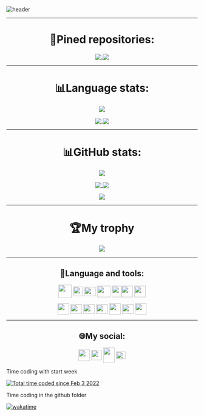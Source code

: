 <!--START_SECTION:waka-->
<!--END_SECTION:waka-->

![header](https://capsule-render.vercel.app/api?type=waving&color=gradient&height=350&section=header&text=Hello%20World!&fontSize=75&animation=fadeIn&fontAlignY=35&desc=I`m%20learning%20Python%20and%20C%20and%20I%20also%20love%20%20programming.&descAlign=52)


---
<h1 align="center">📌Pined repositories:</h1>
<p align="center">
<a href="https://github.com/anuraghazra/github-readme-stats">
  <img align="center" src="https://github-readme-stats.vercel.app/api/pin/?username=pit-with-pizza&repo=College_labs&theme=nord" />
</a>
<a href="https://github.com/anuraghazra/github-readme-stats">
  <img align="center" src="https://github-readme-stats.vercel.app/api/pin/?username=pit-with-pizza&repo=Python&theme=nord" />
</a>





---
<!-- Время активности за неделю -->
<h1 align="center">📊Language stats:</h1>
<p align="center">
<p align="center">
<a href="https://github.com/anuraghazra/github-readme-stats">
  <img align="center" src="https://github-readme-stats.vercel.app/api/wakatime?username=pit_with_pizza&theme=nord&layout=compact" />
</a>


<p align="center">
<a href="https://github.com/anuraghazra/github-readme-stats">
  <img align="center" src="https://github-profile-summary-cards.vercel.app/api/cards/most-commit-language?username=pit-with-pizza&theme=nord_dark&algin=center" />
</a>
<a href="https://github.com/anuraghazra/convoychat">
  <img align="center" src="https://github-profile-summary-cards.vercel.app/api/cards/repos-per-language?username=pit-with-pizza&theme=nord_dark&algin=center" />
</a>



---
<!-- Карточка профиля:  -->
<h1 align="center">📊GitHub stats:</h1>
<p align="center">
<a href="https://git.io/streak-stats">
  <img align="center" src="https://github-readme-streak-stats.herokuapp.com/?user=pit-with-pizza&theme=nord" />
</a>



<p align="center">
<a href="https://github.com/anuraghazra/github-readme-stats">
  <img align="center" src="https://github-profile-summary-cards.vercel.app/api/cards/stats?username=pit-with-pizza&theme=nord_dark&algin=center" />
</a>
<a href="https://github.com/anuraghazra/convoychat">
  <img align="center" src="https://github-profile-summary-cards.vercel.app/api/cards/productive-time?username=pit-with-pizza&theme=nord_dark&algin=center" />
</a>


<p align="center">
<a href="https://github.com/anuraghazra/github-readme-stats">
  <img align="center" src="https://github-profile-summary-cards.vercel.app/api/cards/profile-details?username=pit-with-pizza&theme=nord_dark&algin=center" />
</a>


---

<h1 align="center">🏆My trophy</h1>
<p align="center">
<a href="https://github.com/anuraghazra/convoychat">
  <img align="center" src="https://github-profile-trophy.vercel.app/?username=pit-with-pizza&theme=nord" />
</a>


---










<h2 align="center">🧰Language and tools:</h2>
<p align="center">
<a href="https://github.com/" target="blank"><img align="center" src="https://i.dlpng.com/static/png/446077_preview.png" alt="" height="35" width="35" /></a>
<a href="https://git-scm.com/" target="blank"><img align="center" src="https://i.pinimg.com/originals/01/e5/00/01e500fca29c045d432b64f285f9c229.png" alt="" height="25" width="25" /></a>
<a href="https://www.notion.so/130513c7d185462c8757c833e51a52ef" target="blank"><img align="center" src="https://upload.wikimedia.org/wikipedia/commons/4/45/Notion_app_logo.png" alt="" height="24" width="30" /></a>
<a href="https://wakatime.com/@pit_with_pizza" target="blank"><img align="center" src="https://cdn.worldvectorlogo.com/logos/wakatime.svg" alt="" height="30" width="35" /></a>
<a href="https://docs.microsoft.com/en-us/cpp/?view=msvc-170" target="blank"><img align="center" src="https://upload.wikimedia.org/wikipedia/commons/thumb/1/18/ISO_C%2B%2B_Logo.svg/1822px-ISO_C%2B%2B_Logo.svg.png" alt="" height="30" width="25" /></a
<a href="https://docs.microsoft.com/en-us/dotnet/csharp/" target="blank"><img align="center" src="https://iconape.com/wp-content/files/sh/51404/svg/c--4.svg" alt="" height="30" width="30" /></a>
<a href="https://www.python.org/" target="blank"><img align="center" src="https://upload.wikimedia.org/wikipedia/commons/thumb/c/c3/Python-logo-notext.svg/1024px-Python-logo-notext.svg.png" alt="" height="30" width="30" /></a>


<p align="center">
<a href="https://www.jetbrains.com/ru-ru/pycharm/download/#section=windows" target="blank"><img align="center" src="https://upload.wikimedia.org/wikipedia/commons/thumb/1/1d/PyCharm_Icon.svg/1024px-PyCharm_Icon.svg.png" alt="" height="30" width="30" /></a>
<a href="https://visualstudio.microsoft.com/ru/vs/" target="blank"><img align="center" src="https://upload.wikimedia.org/wikipedia/commons/thumb/5/59/Visual_Studio_Icon_2019.svg/2060px-Visual_Studio_Icon_2019.svg.png" alt="" height="25" width="30" /></a>
<a href="https://code.visualstudio.com/" target="blank"><img align="center" src="https://upload.wikimedia.org/wikipedia/commons/thumb/9/9a/Visual_Studio_Code_1.35_icon.svg/2048px-Visual_Studio_Code_1.35_icon.svg.png" alt="" height="25" width="30" /></a>
<a href="https://www.microsoft.com/en-us/p/windows-terminal/9n0dx20hk701#activetab=pivot:overviewtab" target="blank"><img align="center" src="https://upload.wikimedia.org/wikipedia/commons/thumb/5/51/Windows_Terminal_logo.svg/2560px-Windows_Terminal_logo.svg.png" alt="" height="25" width="30" /></a>
<a href="https://gist.github.com/pit-with-pizza" target="blank"><img align="center" src="https://upload.wikimedia.org/wikipedia/commons/1/1f/Octicons-gist.svg" alt="" height="30" width="30" /></a>
<a href="https://www.heroku.com" target="blank"><img align="center" src="https://cdn-icons-png.flaticon.com/512/873/873120.png" alt="" height="25" width="30" /></a>
<a href="https://www.codewars.com/users/pit-with-pizza" target="blank"><img align="center" src="https://www.codewars.com/packs/assets/logo.61192cf7.svg" alt="" height="30" width="30" /></a>



---
<h2 align="center">🌐My social:</h2>
<p align="center">
<a href="https://vk.com/authorpythonkazika" target="blank"><img align="center" src="https://upload.wikimedia.org/wikipedia/commons/2/21/VK.com-logo.svg" alt="" height="30" width="30" /></a>
<a href="https://t.me/pit_with_pizza" target="blank"><img align="center" src="https://upload.wikimedia.org/wikipedia/commons/thumb/8/83/Telegram_2019_Logo.svg/2048px-Telegram_2019_Logo.svg.png" alt="" height="27" width="27" /></a>
<a href="https://discordapp.com/users/781475572622295071" target="blank"><img align="center" src="https://www.logo.wine/a/logo/Discord_(software)/Discord_(software)-Logo-Color-Logo.wine.svg" alt="" height="40" width="30" /></a>
<a href="mailto:bogdanzadora2005@gmail.com" target="blank"><img align="center" src="https://upload.wikimedia.org/wikipedia/commons/thumb/7/7e/Gmail_icon_%282020%29.svg/1024px-Gmail_icon_%282020%29.svg.png" alt="" height="20" width="25" /></a>

</p>








Time coding with start week

<a href="https://wakatime.com/@2ea01bee-50ba-4268-939a-90d9b11c6cae"><img src="https://wakatime.com/badge/user/2ea01bee-50ba-4268-939a-90d9b11c6cae.svg" alt="Total time coded since Feb 3 2022" /></a>


Time coding in the github folder

<a href="https://wakatime.com/badge/user/2ea01bee-50ba-4268-939a-90d9b11c6cae/project/da7b2c8e-9415-45a0-ba76-0f5f67fc6a9f"><img src="https://wakatime.com/badge/user/2ea01bee-50ba-4268-939a-90d9b11c6cae/project/da7b2c8e-9415-45a0-ba76-0f5f67fc6a9f.svg" alt="wakatime"></a>

